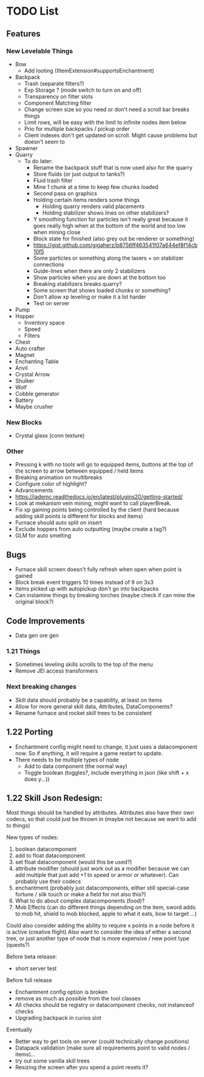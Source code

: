 # TODO List
## Features
### New Levelable Things
- Bow
  - Add looting (IItemExtension#supportsEnchantment)
- Backpack
  - Trash (separate filters?)
  - Exp Storage ? (mode switch to turn on and off)
  - Transparency on filter slots
  - Component Matching filter
  - Change screen size so you need or don't need a scroll bar breaks things
  - Limit rows, will be easy with the limit to infinite nodes item below
  - Prio for multiple backpacks / pickup order
  - Client indexes don't get updated on scroll. Might cause problems but doesn't seem to
- Spawner
- Quarry
  - To do later:
    - Rename the backpack stuff that is now used also for the quarry
    - Store fluids (or just output to tanks?)
    - Fluid trash filter
    - Mine 1 chunk at a time to keep few chunks loaded
    - Second pass on graphics
    - Holding certain items renders some things
      - Holding quarry renders valid placements
      - Holding stabilizer shows lines on other stabilizers?
    - Y smoothing function for particles isn't really great because it goes really high when at the bottom of the world and too low when mining close
    - Block state for finished (also grey out be renderer or something)
    - https://gist.github.com/gigaherz/b8756ff463541f07a644ef8f14cb10f5
    - Some particles or something along the lasers + on stabilizer connections
    - Guide-lines when there are only 2 stabilizers
    - Show particles when you are down at the bottom too
    - Breaking stabilizers breaks quarry?
    - Some screen that shows loaded chunks or something?
    - Don't allow xp leveling or make it a lot harder
    - Test on server
- Pump
- Hopper
  - Inventory space
  - Speed
  - Filters
- Chest
- Auto crafter
- Magnet
- Enchanting Table
- Anvil
- Crystal Arrow
- Shulker
- Wolf
- Cobble generator
- Battery
- Maybe crusher

### New Blocks
- Crystal glass (conn texture)

### Other
- Pressing k with no tools will go to equipped items, buttons at the top of the screen to arrow between equipped / held items
- Breaking animation on multibreaks
- Configure color of highlight?
- Advancements
- https://jademc.readthedocs.io/en/latest/plugins20/getting-started/
- Look at mekanism vein mining, might want to call playerBreak.
- Fix xp gaining points being controlled by the client (hard because adding skill points is different for blocks and items)
- Furnace should auto split on insert
- Exclude hoppers from auto outputting (maybe create a tag?)
- GLM for auto smelting

## Bugs
- Furnace skill screen doesn't fully refresh when open when point is gained
- Block break event triggers 10 times instead of 9 on 3x3
- Items picked up with autopickup don't go into backpacks
- Can instamine things by breaking torches (maybe check if can mine the original block?)

## Code Improvements
- Data gen ore gen

### 1.21 Things
- Sometimes leveling skills scrolls to the top of the menu
- Remove JEI access transformers

### Next breaking changes
- Skill data should probably be a capability, at least on items
- Allow for more general skill data, Attributes, DataComponents?
- Rename furnace and rocket skill trees to be consistent

## 1.22 Porting
- Enchantment config might need to change, it just uses a datacomponent now. So if anything, it will require a game restart to update.
- There needs to be multiple types of node
  - Add to data component (the normal way)
  - Toggle boolean (toggles?, include everything in json (like shift + x does y...))

## 1.22 Skill Json Redesign:
Most things should be handled by attributes. Attributes also have their own codecs, so that could just be thrown in (maybe not because we want to add to things)

New types of nodes:
1. boolean datacomponent
2. add to float datacomponent
3. set float datacomponent (would this be used?)
4. attribute modifier (should just work out as a modifier because we can add multiple that just add +1 to speed or armor or whatever). Can probably use their codecs
5. enchantment (probably just datacomponents, either still special-case fortune / silk touch or make a field for not also this?)
6. What to do about complex datacomponents (food)?
7. Mob Effects (can do different things depending on the item, sword adds to mob hit, shield to mob blocked, apple to what it eats, bow to target ...)

Could also consider adding the ability to require x points in a node before it is active (creative flight)
Also want to consider the idea of either a second tree, or just another type of node that is more expensive / new point type (quests?)

Before beta release:
- short server test

Before full release
- Enchantment config option is broken
- remove as much as possible from the tool classes
- All checks should be registry or datacomponent checks, not instanceof checks
- Upgrading backpack in curios slot

Eventually
- Better way to get tools on server (could technically change positions)
- Datapack validation (make sure all requirements point to valid nodes / items)...
- try out some vanilla skill trees
- Resizing the screen after you spend a point resets it?